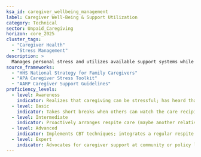 ```yaml
---  
ksa_id: caregiver_wellbeing_management  
label: Caregiver Well-Being & Support Utilization  
category: Technical  
sector: Unpaid_Caregiving  
horizon: core_2025  
cluster_tags:
  - "Caregiver Health"
  - "Stress Management"
description: >  
  Manages personal stress and utilizes available support systems while providing unpaid care; practices self-care routines (time management, respite breaks), recognizes signs of burnout, seeks out community resources (respite services, support groups, counseling), and balances caregiving responsibilities with personal health needs to sustain long-term caregiving capacity.  
source_frameworks:
  - "HHS National Strategy for Family Caregivers"
  - "APA Caregiver Stress Toolkit" 
  - "AARP Caregiver Support Guidelines"  
proficiency_levels:  
  - level: Awareness  
    indicator: Realizes that caregiving can be stressful; has heard that taking breaks or asking for help is important; recognises burnout signs; lists local resources.  
  - level: Basic  
    indicator: Takes short breaks when others can watch the care recipient; occasionally talks about challenges with a friend or family member; tries simple stress relief activities (a walk, hobby when possible); practices breathing.  
  - level: Intermediate  
    indicator: Proactively arranges respite care (maybe another relative or a volunteer service stepping in weekly); joins a caregiver support group (online or local) to share experiences; sets personal health appointments and sticks to them (doesn’t neglect own medical needs); sets realistic goals; uses respite; tracks mood journal.  
  - level: Advanced  
    indicator: Implements CBT techniques; integrates a regular respite schedule (e.g., adult day care services or professional caregiver relief) into the care plan; uses counseling or therapy to cope with emotional strain if needed; helps other caregivers informally by sharing resources or tips; familiar with programs (AARP, government aid) that can provide caregiver assistance or training.  
  - level: Expert  
    indicator: Advocates for caregiver support at community or policy level; perhaps runs a local support group or workshop; expertly balances caregiving with personal life in a way that maintains emotional resilience; mentors new family caregivers on how to care for themselves while caring for others, in line with AARP guidelines and best practices.  
---  
```

